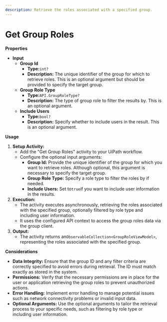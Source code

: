 ```yaml
---
description: Retrieve the roles associated with a specified group.
---
```


# Get Group Roles

**Properties**

* **Input**
  * **Group Id**
    * **Type:**`int?`
    * **Description:** The unique identifier of the group for which to retrieve roles. This is an optional argument but should be provided to specify the target group.
  * **Group Role Type**
    * **Type:**`API.GroupRoleType?`
    * **Description:** The type of group role to filter the results by. This is an optional argument.
  * **Include Users**
    * **Type:**`bool?`
    * **Description:** Specify whether to include users in the result. This is an optional argument.

**Usage**

1. **Setup Activity:**
   * Add the "Get Group Roles" activity to your UiPath workflow.
   * Configure the optional input arguments:
     * **Group Id:** Provide the unique identifier of the group for which you want to retrieve roles. Although optional, this argument is necessary to specify the target group.
     * **Group Role Type:** Specify a role type to filter the roles by if needed.
     * **Include Users:** Set to`true`if you want to include user information in the results.
2. **Execution:**
   * The activity executes asynchronously, retrieving the roles associated with the specified group, optionally filtered by role type and including user information.
   * It uses the configured API context to access the group roles data via the group client.
3. **Output:**
   * The activity returns an`ObservableCollection<GroupRoleViewModel>`, representing the roles associated with the specified group.

**Considerations**

* **Data Integrity:** Ensure that the group ID and any filter criteria are correctly specified to avoid errors during retrieval. The ID must match exactly as stored in the system.
* **Permissions:** Verify that the necessary permissions are in place for the user or application retrieving the group roles to prevent unauthorized actions.
* **Error Handling:** Implement error handling to manage potential issues such as network connectivity problems or invalid input data.
* **Optional Arguments:** Use the optional arguments to tailor the retrieval process to your specific needs, such as filtering by role type or including user information.
